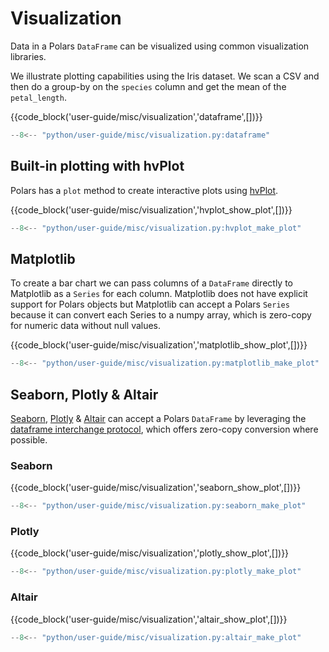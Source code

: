 # Visualization

Data in a Polars `DataFrame` can be visualized using common visualization libraries.

We illustrate plotting capabilities using the Iris dataset. We scan a CSV and then do a group-by on the `species` column and get the mean of the `petal_length`.

{{code_block('user-guide/misc/visualization','dataframe',[])}}

```python exec="on" result="text" session="user-guide/misc/visualization"
--8<-- "python/user-guide/misc/visualization.py:dataframe"
```

## Built-in plotting with hvPlot

Polars has a `plot` method to create interactive plots using [hvPlot](https://hvplot.holoviz.org/).

{{code_block('user-guide/misc/visualization','hvplot_show_plot',[])}}

```python exec="on" session="user-guide/misc/visualization"
--8<-- "python/user-guide/misc/visualization.py:hvplot_make_plot"
```

## Matplotlib

To create a bar chart we can pass columns of a `DataFrame` directly to Matplotlib as a `Series` for each column. Matplotlib does not have explicit support for Polars objects but Matplotlib can accept a Polars `Series` because it can convert each Series to a numpy array, which is zero-copy for numeric
data without null values.

{{code_block('user-guide/misc/visualization','matplotlib_show_plot',[])}}

```python exec="on" session="user-guide/misc/visualization"
--8<-- "python/user-guide/misc/visualization.py:matplotlib_make_plot"
```

## Seaborn, Plotly & Altair

[Seaborn](https://seaborn.pydata.org/), [Plotly](https://plotly.com/) & [Altair](https://altair-viz.github.io/) can accept a Polars `DataFrame` by leveraging the [dataframe interchange protocol](https://data-apis.org/dataframe-api/), which offers zero-copy conversion where possible.

### Seaborn

{{code_block('user-guide/misc/visualization','seaborn_show_plot',[])}}

```python exec="on" session="user-guide/misc/visualization"
--8<-- "python/user-guide/misc/visualization.py:seaborn_make_plot"
```

### Plotly

{{code_block('user-guide/misc/visualization','plotly_show_plot',[])}}

```python exec="on" session="user-guide/misc/visualization"
--8<-- "python/user-guide/misc/visualization.py:plotly_make_plot"
```

### Altair

{{code_block('user-guide/misc/visualization','altair_show_plot',[])}}

```python exec="on" session="user-guide/misc/visualization"
--8<-- "python/user-guide/misc/visualization.py:altair_make_plot"
```
